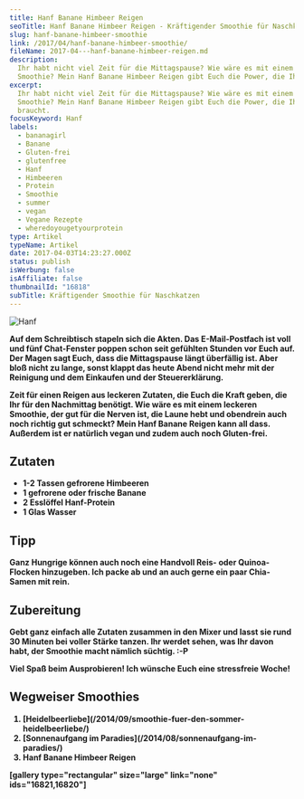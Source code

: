 ```yaml
---
title: Hanf Banane Himbeer Reigen
seoTitle: Hanf Banane Himbeer Reigen - Kräftigender Smoothie für Naschkatzen
slug: hanf-banane-himbeer-smoothie
link: /2017/04/hanf-banane-himbeer-smoothie/
fileName: 2017-04---hanf-banane-himbeer-reigen.md
description:
  Ihr habt nicht viel Zeit für die Mittagspause? Wie wäre es mit einem leckeren
  Smoothie? Mein Hanf Banane Himbeer Reigen gibt Euch die Power, die Ihr braucht
excerpt:
  Ihr habt nicht viel Zeit für die Mittagspause? Wie wäre es mit einem leckeren
  Smoothie? Mein Hanf Banane Himbeer Reigen gibt Euch die Power, die Ihr
  braucht.
focusKeyword: Hanf
labels:
  - bananagirl
  - Banane
  - Gluten-frei
  - glutenfree
  - Hanf
  - Himbeeren
  - Protein
  - Smoothie
  - summer
  - vegan
  - Vegane Rezepte
  - wheredoyougetyourprotein
type: Artikel
typeName: Artikel
date: 2017-04-03T14:23:27.000Z
status: publish
isWerbung: false
isAffiliate: false
thumbnailId: "16818"
subTitle: Kräftigender Smoothie für Naschkatzen
---
```


![Hanf](http://cardamonchai.com/wp-content/uploads/2017/04/35362415875_303a38ecae_k-640x960.jpg)

<strong>

Auf dem Schreibtisch stapeln sich die Akten. Das E-Mail-Postfach ist voll und
fünf Chat-Fenster poppen schon seit gefühlten Stunden vor Euch auf. Der Magen
sagt Euch, dass die Mittagspause längt überfällig ist. Aber bloß nicht zu lange,
sonst klappt das heute Abend nicht mehr mit der Reinigung und dem Einkaufen und
der Steuererklärung.

Zeit für einen Reigen aus leckeren Zutaten, die Euch die Kraft geben, die Ihr
für den Nachmittag benötigt. Wie wäre es mit einem leckeren Smoothie, der gut
für die Nerven ist, die Laune hebt und obendrein auch noch richtig gut schmeckt?
Mein Hanf Banane Reigen kann all dass. Außerdem ist er natürlich vegan und zudem
auch noch Gluten-frei.

## Zutaten

<ul>
    <li>1-2 Tassen gefrorene Himbeeren</li>
    <li>1 gefrorene oder frische Banane</li>
    <li>2 Esslöffel Hanf-Protein</li>
    <li>1 Glas Wasser</li>
</ul>

## Tipp

Ganz Hungrige können auch noch eine Handvoll Reis- oder Quinoa-Flocken
hinzugeben. Ich packe ab und an auch gerne ein paar Chia-Samen mit rein.

## Zubereitung

Gebt ganz einfach alle Zutaten zusammen in den Mixer und lasst sie rund 30
Minuten bei voller Stärke tanzen. Ihr werdet sehen, was Ihr davon habt, der
Smoothie macht nämlich süchtig. :-P

Viel Spaß beim Ausprobieren! Ich wünsche Euch eine stressfreie Woche!

## Wegweiser Smoothies

<ol>
    <li> [Heidelbeerliebe](/2014/09/smoothie-fuer-den-sommer-heidelbeerliebe/) </li>
    <li> [Sonnenaufgang im Paradies](/2014/08/sonnenaufgang-im-paradies/) </li>
    <li>Hanf Banane Himbeer Reigen</li>
</ol>

[](/2015/03/die-ultimative-vegane-festivalliste)

[gallery type="rectangular" size="large" link="none" ids="16821,16820"]
